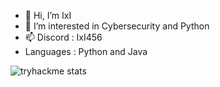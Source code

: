 - 👋 Hi, I’m IxI
- 👀 I’m interested in Cybersecurity and Python
- 📫 Discord :  IxI456
-    Languages : Python and Java

  ![tryhackme stats](https://raw.githubusercontent.com/IxI2023/IxI2023/master/assets/thm_propic.png)

<!---
IxI20/IxI20 is a ✨ special ✨ repository because its `README.md` (this file) appears on your GitHub profile.
You can click the Preview link to take a look at your changes.
--->
